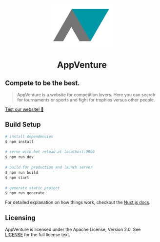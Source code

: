 <p align="center">
  <img src="assets/images/social/logo.png" alt="AppVenture Logo" width="200" />
</p>
<h1 align="center">AppVenture</h1>

## Compete to be the best.

>AppVenture is a website for competition lovers. Here you can 
search for tournaments or sports and fight for trophies versus other people.

[Test our website! :metal:](https://appventure-web.firebaseapp.com/)

## Build Setup

``` bash
# install dependencies
$ npm install

# serve with hot reload at localhost:3000
$ npm run dev

# build for production and launch server
$ npm run build
$ npm start

# generate static project
$ npm run generate
```

For detailed explanation on how things work, checkout the [Nuxt.js docs](https://nuxtjs.org/).

## Licensing

AppVenture is licensed under the Apache License, Version 2.0. See [LICENSE](LICENSE) for the full license text.
